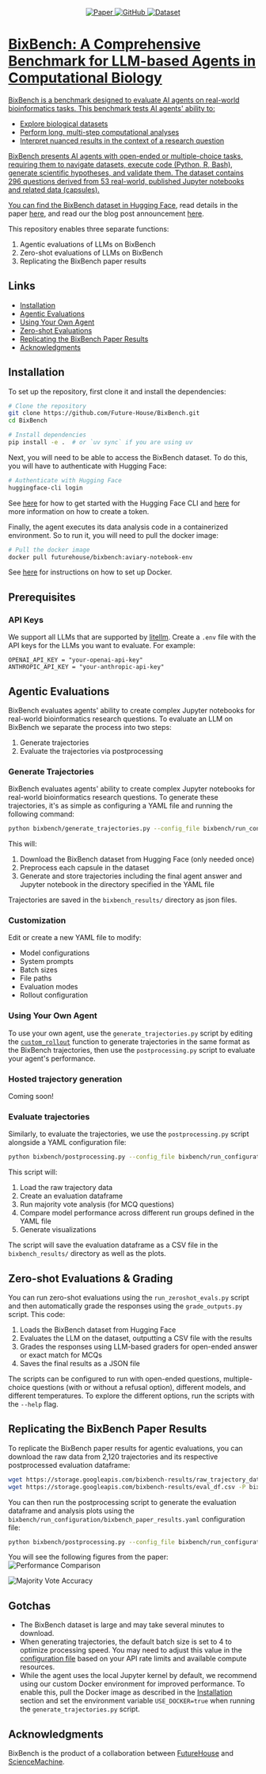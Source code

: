 <p align="center">
    <a href="https://arxiv.org/abs/2503.00096">
    <img alt="Paper" src="https://img.shields.io/badge/arXiv-arXiv:2409.11363-b31b1b.svg">
    <a href = "https://github.com/Future-House/BixBench">
    <img alt="GitHub" src="https://img.shields.io/badge/GitHub-Repository-181717.svg">
    <a href="https://huggingface.co/datasets/futurehouse/BixBench">
    <img alt="Dataset" src="https://img.shields.io/badge/Hugging%20Face-Dataset-yellow.svg">
</p>

# BixBench: A Comprehensive Benchmark for LLM-based Agents in Computational Biology

BixBench is a benchmark designed to evaluate AI agents on real-world bioinformatics tasks.
This benchmark tests AI agents' ability to:

- Explore biological datasets
- Perform long, multi-step computational analyses
- Interpret nuanced results in the context of a research question

BixBench presents AI agents with open-ended or multiple-choice tasks, requiring them to navigate datasets, execute code (Python, R, Bash), generate scientific hypotheses, and validate them.
The dataset contains 296 questions derived from 53 real-world, published Jupyter notebooks and related data (capsules).

You can find the BixBench dataset in [Hugging Face](https://huggingface.co/datasets/futurehouse/BixBench), read details in the paper [here](https://arxiv.org/abs/2503.00096), and read our the blog post announcement [here](https://www.futurehouse.org/research-announcements/bixbench).

This repository enables three separate functions:

1. Agentic evaluations of LLMs on BixBench
2. Zero-shot evaluations of LLMs on BixBench
3. Replicating the BixBench paper results

## Links

- [Installation](#installation)
- [Agentic Evaluations](#agentic-evaluations)
- [Using Your Own Agent](#using-your-own-agent)
- [Zero-shot Evaluations](#zero-shot-evaluations)
- [Replicating the BixBench Paper Results](#replicating-the-bixbench-paper-results)
- [Acknowledgments](#acknowledgments)

## Installation

To set up the repository, first clone it and install the dependencies:

```bash
# Clone the repository
git clone https://github.com/Future-House/BixBench.git
cd BixBench

# Install dependencies
pip install -e .  # or `uv sync` if you are using uv
```

Next, you will need to be able to access the BixBench dataset. To do this, you will have to authenticate with Hugging Face:

```bash
# Authenticate with Hugging Face
huggingface-cli login
```

See [here](https://huggingface.co/docs/huggingface_hub/en/guides/cli) for how to get started with the Hugging Face CLI and [here](https://huggingface.co/docs/huggingface_hub/en/guides/security-tokens) for more information on how to create a token.

Finally, the agent executes its data analysis code in a containerized environment. So to run it, you will need to pull the docker image:

```bash
# Pull the docker image
docker pull futurehouse/bixbench:aviary-notebook-env
```

See [here](https://www.docker.com/get-started/) for instructions on how to set up Docker.

## Prerequisites

### API Keys

We support all LLMs that are supported by [litellm](https://github.com/BerriAI/litellm). Create a `.env` file with the API keys for the LLMs you want to evaluate. For example:

```
OPENAI_API_KEY = "your-openai-api-key"
ANTHROPIC_API_KEY = "your-anthropic-api-key"
```

## Agentic Evaluations

BixBench evaluates agents' ability to create complex Jupyter notebooks for real-world bioinformatics research questions. To evaluate an LLM on BixBench we separate the process into two steps:

1. Generate trajectories
2. Evaluate the trajectories via postprocessing

### Generate Trajectories

BixBench evaluates agents' ability to create complex Jupyter notebooks for real-world bioinformatics research questions. To generate these trajectories, it's as simple as configuring a YAML file and running the following command:

```bash
python bixbench/generate_trajectories.py --config_file bixbench/run_configuration/generate_trajectories.yaml
```

This will:

1. Download the BixBench dataset from Hugging Face (only needed once)
2. Preprocess each capsule in the dataset
3. Generate and store trajectories including the final agent answer and Jupyter notebook in the directory specified in the YAML file

Trajectories are saved in the `bixbench_results/` directory as json files.

### Customization

Edit or create a new YAML file to modify:

- Model configurations
- System prompts
- Batch sizes
- File paths
- Evaluation modes
- Rollout configuration

### Using Your Own Agent

To use your own agent, use the `generate_trajectories.py` script by editing the [`custom_rollout`](https://github.com/Future-House/BixBench/blob/6c28217959d5d7dd6f48c59894534fced7c6c040/bixbench/generate_trajectories.py#L239) function to generate trajectories in the same format as the BixBench trajectories, then use the `postprocessing.py` script to evaluate your agent's performance.

### Hosted trajectory generation

Coming soon!

### Evaluate trajectories

Similarly, to evaluate the trajectories, we use the `postprocessing.py` script alongside a YAML configuration file:

```bash
python bixbench/postprocessing.py --config_file bixbench/run_configuration/postprocessing.yaml
```

This script will:

1. Load the raw trajectory data
2. Create an evaluation dataframe
3. Run majority vote analysis (for MCQ questions)
4. Compare model performance across different run groups defined in the YAML file
5. Generate visualizations

The script will save the evaluation dataframe as a CSV file in the `bixbench_results/` directory as well as the plots.

## Zero-shot Evaluations & Grading

You can run zero-shot evaluations using the `run_zeroshot_evals.py` script and then automatically grade the responses using the `grade_outputs.py` script. This code:

1. Loads the BixBench dataset from Hugging Face
2. Evaluates the LLM on the dataset, outputting a CSV file with the results
3. Grades the responses using LLM-based graders for open-ended answer or exact match for MCQs
4. Saves the final results as a JSON file

The scripts can be configured to run with open-ended questions, multiple-choice questions (with or without a refusal option), different models, and different temperatures. To explore the different options, run the scripts with the `--help` flag.

## Replicating the BixBench Paper Results

To replicate the BixBench paper results for agentic evaluations, you can download the raw data from 2,120 trajectories and its respective postprocessed evaluation dataframe:

```bash
wget https://storage.googleapis.com/bixbench-results/raw_trajectory_data.csv -P bixbench_results/
wget https://storage.googleapis.com/bixbench-results/eval_df.csv -P bixbench_results/
```

You can then run the postprocessing script to generate the evaluation dataframe and analysis plots using the `bixbench/run_configuration/bixbench_paper_results.yaml` configuration file:

```bash
python bixbench/postprocessing.py --config_file bixbench/run_configuration/bixbench_paper_results.yaml
```

You will see the following figures from the paper:
![Performance Comparison](bixbench_results/bixbench_results_comparison.png)

![Majority Vote Accuracy](bixbench_results/majority_vote_accuracy_refusal_option_comparison.png)

## Gotchas

- The BixBench dataset is large and may take several minutes to download.
- When generating trajectories, the default batch size is set to 4 to optimize processing speed. You may need to adjust this value in the [configuration file](https://github.com/Future-House/BixBench/blob/8c57d3562044e4ce574a09438066033e21155f54/bixbench/run_configuration/generate_trajectories.yaml#L14) based on your API rate limits and available compute resources.
- While the agent uses the local Jupyter kernel by default, we recommend using our custom Docker environment for improved performance. To enable this, pull the Docker image as described in the [Installation](#installation) section and set the environment variable `USE_DOCKER=true` when running the `generate_trajectories.py` script.

## Acknowledgments

BixBench is the product of a collaboration between [FutureHouse](https://futurehouse.org) and [ScienceMachine](https://www.sciencemachine.ai/).
